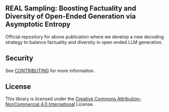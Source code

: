 ## REAL Sampling: Boosting Factuality and Diversity of Open-Ended Generation via Asymptotic Entropy

Official repository for above publication where we develop a new decoding strategy to balance factuality and diversity in open ended LLM generation.

## Security

See [CONTRIBUTING](CONTRIBUTING.md#security-issue-notifications) for more information.

## License

This library is licensed under the [Creative Commons Attribution-NonCommercial 4.0 International](https://creativecommons.org/licenses/by-nc/4.0/) License.

